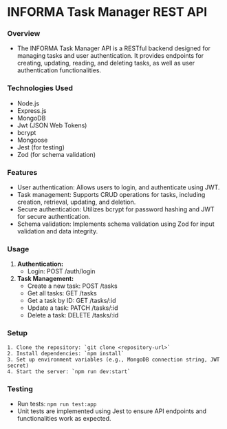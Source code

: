 #   INFORMA Task Manager REST API

### Overview
+ The INFORMA Task Manager API is a RESTful backend designed for managing tasks and user authentication. It provides endpoints for creating, updating, reading, and deleting tasks, as well as user authentication functionalities.

### Technologies Used
+ Node.js
+ Express.js
+ MongoDB
+ Jwt (JSON Web Tokens)
+ bcrypt
+ Mongoose
+ Jest (for testing)
+ Zod (for schema validation)

### Features
+ User authentication: Allows users to login, and authenticate using JWT.
+ Task management: Supports CRUD operations for tasks, including creation, retrieval, updating, and deletion.
+ Secure authentication: Utilizes bcrypt for password hashing and JWT for secure authentication.
+ Schema validation: Implements schema validation using Zod for input validation and data integrity.

### Usage
1. **Authentication:**
    + Login: POST /auth/login
2. **Task Management:**
    + Create a new task: POST /tasks
    + Get all tasks: GET /tasks
    + Get a task by ID: GET /tasks/:id
    + Update a task: PATCH /tasks/:id
    + Delete a task: DELETE /tasks/:id

### Setup
    1. Clone the repository: `git clone <repository-url>`
    2. Install dependencies: `npm install`
    3. Set up environment variables (e.g., MongoDB connection string, JWT secret)
    4. Start the server: `npm run dev:start`

### Testing
+ Run tests: `npm run test:app`
+ Unit tests are implemented using Jest to ensure API endpoints and functionalities work as expected.


    
